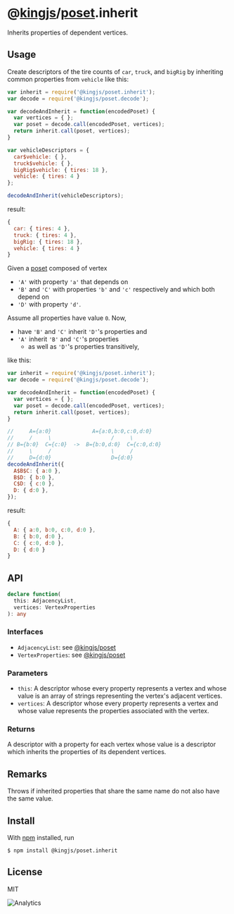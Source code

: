 # @[kingjs](https://www.npmjs.com/package/kingjs)/[poset](https://www.npmjs.com/package/@kingjs/poset).inherit
Inherits properties of dependent vertices.
## Usage
Create descriptors of the tire counts of `car`, `truck`, and `bigRig` by inheriting common properties from `vehicle` like this:

```js
var inherit = require('@kingjs/poset.inherit');
var decode = require('@kingjs/poset.decode');

var decodeAndInherit = function(encodedPoset) {
  var vertices = { };
  var poset = decode.call(encodedPoset, vertices);
  return inherit.call(poset, vertices);
}

var vehicleDescriptors = {
  car$vehicle: { },
  truck$vehicle: { },
  bigRig$vehicle: { tires: 18 },
  vehicle: { tires: 4 }
};

decodeAndInherit(vehicleDescriptors);
```
result:
```js
{
  car: { tires: 4 },
  truck: { tires: 4 },
  bigRig: { tires: 18 },
  vehicle: { tires: 4 }
}
```
Given a [poset](https://en.wikipedia.org/wiki/Partially_ordered_set) composed of vertex 
- `'A'` with property `'a'` that depends on 
- `'B'` and `'C'` with properties `'b'` and `'c'` respectively and which both depend on 
- `'D'` with property `'d'`.

Assume all properties have value `0`. Now, 
- have `'B'` and `'C'` inherit `'D'`'s properties and 
- `'A'` inherit `'B'` and `'C'`'s properties
  - as well as `'D'`'s properties transitively, 

like this:
```js
var inherit = require('@kingjs/poset.inherit');
var decode = require('@kingjs/poset.decode');

var decodeAndInherit = function(encodedPoset) {
  var vertices = { };
  var poset = decode.call(encodedPoset, vertices);
  return inherit.call(poset, vertices);
}

//     A={a:0}             A={a:0,b:0,c:0,d:0}
//     /     \                   /     \
// B={b:0}  C={c:0}  ->  B={b:0,d:0}  C={c:0,d:0}
//     \     /                   \     /
//     D={d:0}                   D={d:0}
decodeAndInherit({
  A$B$C: { a:0 },
  B$D: { b:0 },
  C$D: { c:0 },
  D: { d:0 },
});
```
result:
```js
{
  A: { a:0, b:0, c:0, d:0 },
  B: { b:0, d:0 },
  C: { c:0, d:0 },
  D: { d:0 }
}
```
## API
```ts
declare function(
  this: AdjacencyList,
  vertices: VertexProperties
): any
```
### Interfaces
- `AdjacencyList`: see [@kingjs/poset][poset]
- `VertexProperties`: see [@kingjs/poset][poset]
### Parameters
- `this`: A descriptor whose every property represents a vertex and whose value is an array of strings representing the vertex's adjacent vertices.
- `vertices`: A descriptor whose every property represents a vertex and whose value represents the properties associated with the vertex.
### Returns
A descriptor with a property for each vertex whose value is a descriptor which inherits the properties of its dependent vertices. 
## Remarks
Throws if inherited properties that share the same name do not also have the same value.
## Install
With [npm](https://npmjs.org/) installed, run
```
$ npm install @kingjs/poset.inherit
```
## License
MIT

![Analytics](https://analytics.kingjs.net/poset/inherit)

  [poset]: https://en.wikipedia.org/wiki/Partially_ordered_set
